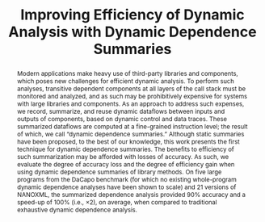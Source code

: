 ---
title: ["Improving Efficiency of Dynamic Analysis with Dynamic Dependence Summaries"]
categories: ['publication']
authors: ["Palepu, Vijay Krishna", "Xu, Guoqing", "Jones, James"]
conference: ["2013 28th IEEE International Conference
on Automated Software Engineering (ASE)"]
pages: ["pp.59-69"]
dates: ["11-15 November 2013"]
links: [["paper", "publications/ase13_palepu_xu_jones.pdf"], ["slides", "slides/ase13.pdf"]]
nick: ["Dynamic Dependence Summaries"]
image: ["dynamic-summary.png"]
abstract: ["Modern applications make heavy use of third-party libraries and components, which poses new challenges for efficient dynamic analysis. To perform such analyses, transitive dependent components at all layers of the call stack must be monitored and analyzed, and as such may be prohibitively expensive for systems with large libraries and components. As an approach to address such expenses, we record, summarize, and reuse dynamic dataflows between inputs and outputs of components, based on dynamic control and data traces. These summarized dataflows are computed at a fine-grained instruction level; the result of which, we call “dynamic dependence summaries.” Although static summaries have been proposed, to the best of our knowledge, this work presents the first technique for dynamic dependence summaries. The benefits to efficiency of such summarization may be afforded with losses of accuracy. As such, we evaluate the degree of accuracy loss and the degree of efficiency gain when using dynamic dependence summaries of library methods. On five large programs from the DaCapo benchmark (for which no existing whole-program dynamic dependence analyses have been shown to scale) and 21 versions of NANOXML, the summarized dependence analysis provided 90% accuracy and a speed-up of 100% (i.e., ×2), on average, when compared to traditional
exhaustive dynamic dependence analysis."]
---